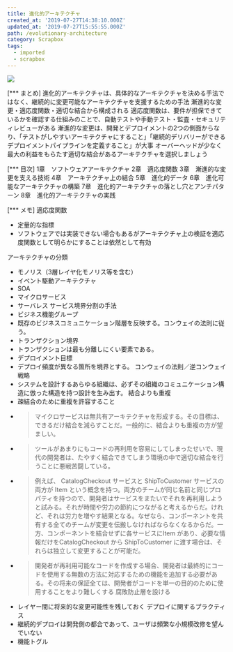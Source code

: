 ```yaml
---
title: 進化的アーキテクチャ
created_at: '2019-07-27T14:38:10.000Z'
updated_at: '2019-07-27T15:55:55.000Z'
path: /evolutionary-architecture
category: Scrapbox
tags:
  - imported
  - scrapbox
---
```

![](https://www.oreilly.co.jp/books/images/picture_large978-4-87311-856-7.jpeg)

[*** まとめ]
進化的アーキテクチャは、具体的なアーキテクチャを決める手法ではなく、継続的に変更可能なアーキテクチャを支援するための手法
漸進的な変更・適応度関数・適切な結合から構成される
適応度関数は、要件が担保できているかを確認する仕組みのことで、自動テストや手動テスト・監査・セキュリティレビューがある
漸進的な変更は、開発とデプロイメントの2つの側面からなり、「テストがしやすいアーキテクチャにすること」「継続的デリバリーができるデプロイメントパイプラインを定義すること」が大事
オーバーヘッドが少なく最大の利益をもらたす適切な結合があるアーキテクチャを選択しましょう

[*** 目次]
1章　ソフトウェアアーキテクチャ
2章　適応度関数
3章　漸進的な変更を支える技術
4章　アーキテクチャ上の結合
5章　進化的データ
6章　進化可能なアーキテクチャの構築
7章　進化的アーキテクチャの落とし穴とアンチパターン
8章　進化的アーキテクチャの実践

[*** メモ]
適応度関数
- 定量的な指標
- ソフトウェアでは実装できない場合もあるがアーキテクチャ上の検証を適応度関数として明らかにすることは依然として有効

アーキテクチャの分類
- モノリス（3層レイヤ化モノリス等を含む）
- イベント駆動アーキテクチャ
- SOA
- マイクロサービス
- サーバレス
サービス境界分割の手法
- ビジネス機能グループ
- 既存のビジネスコミュニケーション階層を反映する。コンウェイの法則に従う。
- トランザクション境界
- トランザクションは最も分離しにくい要素である。
- デプロイメント目標
- デプロイ頻度が異なる箇所を境界とする。
コンウェイの法則／逆コンウェイ戦略
- システムを設計するあらゆる組織は、必ずその組織のコミュニケーション構造に倣った構造を持つ設計を生み出す。
結合よりも重複
- 疎結合のために重複を許容すること
- > マイクロサービスは無共有アーキテクチャを形成する。その目標は、できるだけ結合を減らすことだ。一般的に、結合よりも重複の方が望ましい。
- > ツールがあまりにもコードの再利用を容易にしてしまったせいで、現代の開発者は、たやすく結合できてしまう環境の中で適切な結合を行うことに悪戦苦闘している。
- > 例えば、 CatalogCheckout サービスと ShipToCustomer サービスの両方が Item という概念を持つ。両方のチームが同じ名前と同じプロパティを持つので、開発者はサービスをまたいでそれを再利用しようと試みる。それが時間や労力の節約につながると考えるからだ。けれど、それは労力を増やす結果となる。なぜなら、コンポーネントを共有する全てのチームが変更を伝搬しなければならなくなるからだ。一方、コンポーネントを結合せずに各サービスにItem があり、必要な情報だけをCatalogCheckout から ShipToCustomer に渡す場合は、それらは独立して変更することが可能だ。
- > 開発者が再利用可能なコードを作成する場合、開発者は最終的にコードを使用する無数の方法に対応するための機能を追加する必要がある。その将来の保証全ては、開発者がコードを単一の目的のために使用することをより難しくする
腐敗防止層を設ける
- レイヤー間に将来的な変更可能性を残しておく
デプロイに関するプラクティス
- 継続的デプロイは開発側の都合であって、ユーザは頻繁な小規模改修を望んでいない
- 機能トグル


